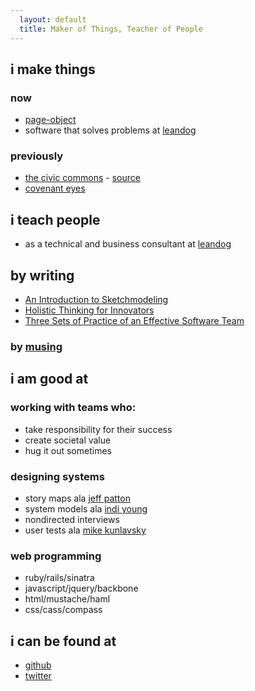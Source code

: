 ```yaml
---
  layout: default
  title: Maker of Things, Teacher of People
---
```


## i make things

### now
  * [page-object](https://github.com/cheezy/page-object)
  * software that solves problems at [leandog](http://leandog.com)

### previously
  * [the civic commons](http://theciviccommons.com) - [source](https://github.com/CivicCommons/CivicCommons)
  * [covenant eyes](http://www.covenanteyes.com)

## i teach people
  * as a technical and business consultant at [leandog](http://leandog.com)

## by writing
  * [An Introduction to Sketchmodeling](http://businessinnovationfactory.com/weblog/sketchmodeling-zee-spencer)
  * [Holistic Thinking for Innovators](http://businessinnovationfactory.com/weblog/introduction-holistic-thinking-innovators)
  * [Three Sets of Practice of an Effective Software Team](http://pillartechnology.com/blog/?p=205)

### by [musing](/musings/)

## i am good at

### working with teams who:
  * take responsibility for their success
  * create societal value
  * hug it out sometimes

### designing systems
  * story maps ala
    [jeff patton](http://www.agileproductdesign.com/blog/the_new_backlog.html)
  * system models ala
    [indi young](http://rosenfeldmedia.com/books/mental-models/)
  * nondirected interviews
  * user tests ala
    [mike
    kunlavsky](http://www.amazon.com/Observing-User-Experience-Practitioners-Research/dp/1558609237/ref=ntt_at_ep_dpt_1)

### web programming
  * ruby/rails/sinatra
  * javascript/jquery/backbone
  * html/mustache/haml
  * css/cass/compass


## i can be found at
  * [github](http://github.com/zspencer)
  * [twitter](http://twitter.com/zspencer)

